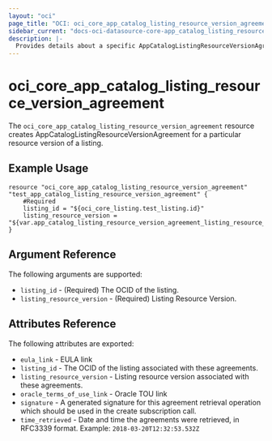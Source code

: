```yaml
---
layout: "oci"
page_title: "OCI: oci_core_app_catalog_listing_resource_version_agreement"
sidebar_current: "docs-oci-datasource-core-app_catalog_listing_resource_version_agreement"
description: |-
  Provides details about a specific AppCatalogListingResourceVersionAgreement
---
```


# oci_core_app_catalog_listing_resource_version_agreement
The `oci_core_app_catalog_listing_resource_version_agreement` resource creates AppCatalogListingResourceVersionAgreement for a particular resource version of a listing.

## Example Usage

```hcl
resource "oci_core_app_catalog_listing_resource_version_agreement" "test_app_catalog_listing_resource_version_agreement" {
	#Required
	listing_id = "${oci_core_listing.test_listing.id}"
	listing_resource_version = "${var.app_catalog_listing_resource_version_agreement_listing_resource_version}"
}
```

## Argument Reference

The following arguments are supported:

* `listing_id` - (Required) The OCID of the listing.
* `listing_resource_version` - (Required) Listing Resource Version.


## Attributes Reference

The following attributes are exported:

* `eula_link` - EULA link
* `listing_id` - The OCID of the listing associated with these agreements.
* `listing_resource_version` - Listing resource version associated with these agreements.
* `oracle_terms_of_use_link` - Oracle TOU link
* `signature` - A generated signature for this agreement retrieval operation which should be used in the create subscription call. 
* `time_retrieved` - Date and time the agreements were retrieved, in RFC3339 format. Example: `2018-03-20T12:32:53.532Z` 

